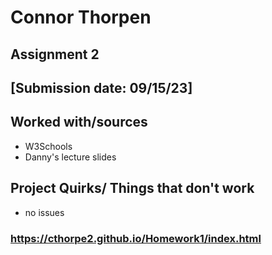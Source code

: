 # Connor Thorpen
## Assignment 2
## [Submission date: 09/15/23]
## Worked with/sources 
* W3Schools
* Danny's lecture slides
## Project Quirks/ Things that don't work
* no issues
### https://cthorpe2.github.io/Homework1/index.html
